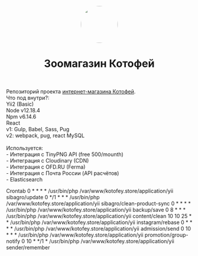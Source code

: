 <p align="center">
    <a href="https://github.com/yiisoft" target="_blank">
        <img src="https://kotofey.store/upload/images/_logo.png" height="100px" style="border-radius:50%;">
    </a>
    <h1 align="center">Зоомагазин Котофей</h1>
    <br>
</p>
<!-- https://www.figma.com/file/ML5jkKLLnes1BHC11dZwVj/izbastroev -->
Репозиторий проекта <a href="https://kotofey.store/" target="_blank">интернет-магазина Котофей</a>. <br>
Что под внутри?: <br>
Yii2 (Basic)<br>
Node v12.18.4<br>
Npm v6.14.6<br>
React<br>
v1: Gulp, Babel, Sass, Pug<br>
v2: webpack, pug, react
MySQL<br><br>
Используется:<br>
 - Интеграция с TinyPNG API (free 500/mounth)<br>
 - Интеграция с Cloudinary (CDN)<br>
 - Интеграция с OFD.RU (Ferma)<br>
 - Интеграция с Почта России (API расчётов)<br>
 - Elasticsearch<br>

Crontab
0 * * * * /usr/bin/php /var/www/kotofey.store/application/yii sibagro/update
0 */1 * * * /usr/bin/php /var/www/kotofey.store/application/yii sibagro/clean-product-sync
0 * * * * /usr/bin/php /var/www/kotofey.store/application/yii backup/save
0 8 * * * /usr/bin/php /var/www/kotofey.store/application/yii content/clean
10 10 25 * * /usr/bin/php /var/www/kotofey.store/application/yii instagram/rebase
0 * * * * /usr/bin/php /var/www/kotofey.store/application/yii admission/send
0 10 * * * /usr/bin/php /var/www/kotofey.store/application/yii promotion/group-notify
0 10 * */1 * /usr/bin/php /var/www/kotofey.store/application/yii sender/remember